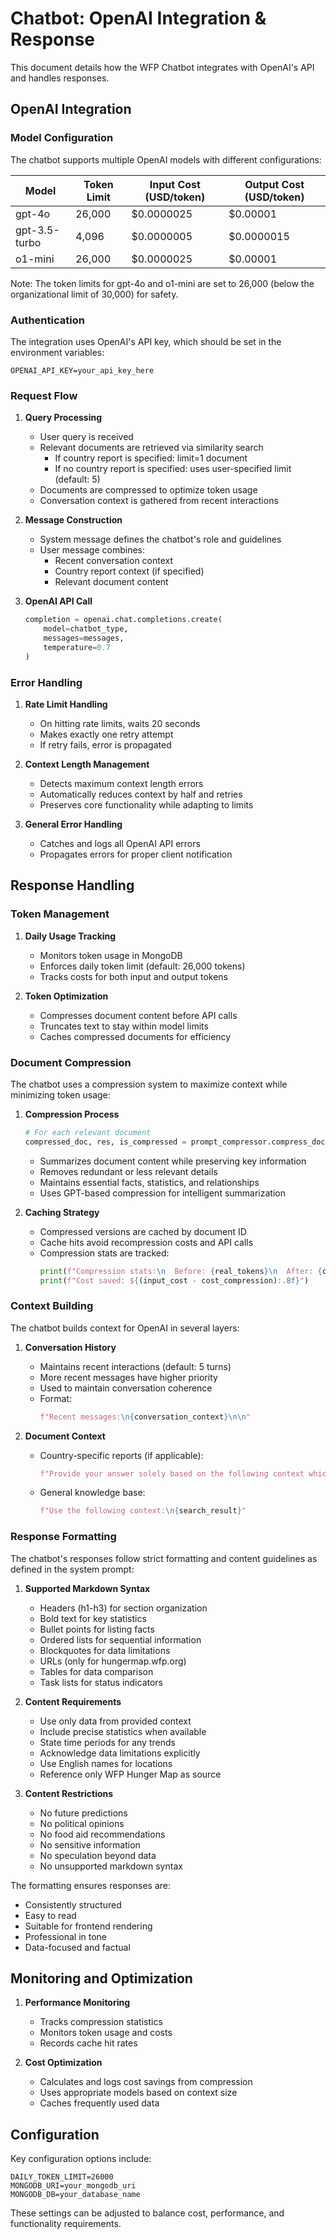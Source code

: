 # Chatbot: OpenAI Integration & Response

This document details how the WFP Chatbot integrates with OpenAI's API and handles responses.

## OpenAI Integration

### Model Configuration

The chatbot supports multiple OpenAI models with different configurations:

| Model | Token Limit | Input Cost (USD/token) | Output Cost (USD/token) |
|-------|-------------|----------------------|------------------------|
| gpt-4o | 26,000 | $0.0000025 | $0.00001 |
| gpt-3.5-turbo | 4,096 | $0.0000005 | $0.0000015 |
| o1-mini | 26,000 | $0.0000025 | $0.00001 |

Note: The token limits for gpt-4o and o1-mini are set to 26,000 (below the organizational limit of 30,000) for safety.

### Authentication

The integration uses OpenAI's API key, which should be set in the environment variables:
```env
OPENAI_API_KEY=your_api_key_here
```

### Request Flow

1. **Query Processing**
   - User query is received
   - Relevant documents are retrieved via similarity search
     - If country report is specified: limit=1 document
     - If no country report is specified: uses user-specified limit (default: 5)
   - Documents are compressed to optimize token usage
   - Conversation context is gathered from recent interactions

2. **Message Construction**
   - System message defines the chatbot's role and guidelines
   - User message combines:
     - Recent conversation context
     - Country report context (if specified)
     - Relevant document content

3. **OpenAI API Call**
   ```python
   completion = openai.chat.completions.create(
       model=chatbot_type,
       messages=messages,
       temperature=0.7
   )
   ```

### Error Handling

1. **Rate Limit Handling**
   - On hitting rate limits, waits 20 seconds
   - Makes exactly one retry attempt
   - If retry fails, error is propagated

2. **Context Length Management**
   - Detects maximum context length errors
   - Automatically reduces context by half and retries
   - Preserves core functionality while adapting to limits

3. **General Error Handling**
   - Catches and logs all OpenAI API errors
   - Propagates errors for proper client notification

## Response Handling

### Token Management

1. **Daily Usage Tracking**
   - Monitors token usage in MongoDB
   - Enforces daily token limit (default: 26,000 tokens)
   - Tracks costs for both input and output tokens

2. **Token Optimization**
   - Compresses document content before API calls
   - Truncates text to stay within model limits
   - Caches compressed documents for efficiency

### Document Compression

The chatbot uses a compression system to maximize context while minimizing token usage:

1. **Compression Process**
   ```python
   # For each relevant document
   compressed_doc, res, is_compressed = prompt_compressor.compress_document(doc, doc["_id"])
   ```
   - Summarizes document content while preserving key information
   - Removes redundant or less relevant details
   - Maintains essential facts, statistics, and relationships
   - Uses GPT-based compression for intelligent summarization

2. **Caching Strategy**
   - Compressed versions are cached by document ID
   - Cache hits avoid recompression costs and API calls
   - Compression stats are tracked:
     ```python
     print(f"Compression stats:\n  Before: {real_tokens}\n  After: {compressed_tokens}")
     print(f"Cost saved: ${(input_cost - cost_compression):.8f}")
     ```

### Context Building

The chatbot builds context for OpenAI in several layers:

1. **Conversation History**
   - Maintains recent interactions (default: 5 turns)
   - More recent messages have higher priority
   - Used to maintain conversation coherence
   - Format:
     ```python
     f"Recent messages:\n{conversation_context}\n\n"
     ```

2. **Document Context**
   - Country-specific reports (if applicable):
     ```python
     f"Provide your answer solely based on the following context which is about a country report:\n{report_context}"
     ```
   - General knowledge base:
     ```python
     f"Use the following context:\n{search_result}"
     ```

### Response Formatting

The chatbot's responses follow strict formatting and content guidelines as defined in the system prompt:

1. **Supported Markdown Syntax**
   - Headers (h1-h3) for section organization
   - Bold text for key statistics
   - Bullet points for listing facts
   - Ordered lists for sequential information
   - Blockquotes for data limitations
   - URLs (only for hungermap.wfp.org)
   - Tables for data comparison
   - Task lists for status indicators

2. **Content Requirements**
   - Use only data from provided context
   - Include precise statistics when available
   - State time periods for any trends
   - Acknowledge data limitations explicitly
   - Use English names for locations
   - Reference only WFP Hunger Map as source

3. **Content Restrictions**
   - No future predictions
   - No political opinions
   - No food aid recommendations
   - No sensitive information
   - No speculation beyond data
   - No unsupported markdown syntax

The formatting ensures responses are:
- Consistently structured
- Easy to read
- Suitable for frontend rendering
- Professional in tone
- Data-focused and factual

## Monitoring and Optimization

1. **Performance Monitoring**
   - Tracks compression statistics
   - Monitors token usage and costs
   - Records cache hit rates

2. **Cost Optimization**
   - Calculates and logs cost savings from compression
   - Uses appropriate models based on context size
   - Caches frequently used data

## Configuration

Key configuration options include:

```env
DAILY_TOKEN_LIMIT=26000
MONGODB_URI=your_mongodb_uri
MONGODB_DB=your_database_name
```

These settings can be adjusted to balance cost, performance, and functionality requirements.